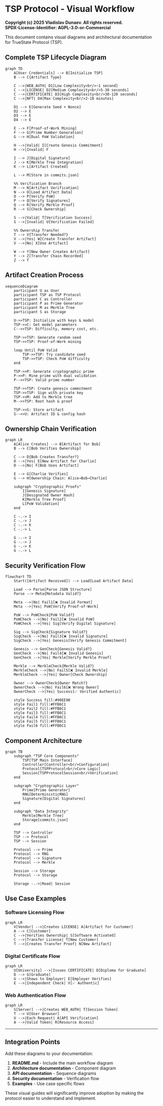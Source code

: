 # TSP Protocol - Visual Workflow

**Copyright (c) 2025 Vladislav Dunaev. All rights reserved.**  
**SPDX-License-Identifier: AGPL-3.0-or-Commercial**

This document contains visual diagrams and architectural documentation for TrueState Protocol (TSP).


## Complete TSP Lifecycle Diagram

```mermaid
graph TD
    A[User Credentials] --> B[Initialize TSP]
    B --> C{Artifact Type}
    
    C -->|WEB_AUTH| D1[Low Complexity<br/>~1 second]
    C -->|LICENSE| D2[Medium Complexity<br/>5-30 seconds]
    C -->|CERTIFICATE| D3[High Complexity<br/>30-120 seconds]
    C -->|NFT| D4[Max Complexity<br/>2-10 minutes]
    
    D1 --> E[Generate Seed + Nonce]
    D2 --> E
    D3 --> E
    D4 --> E
    
    E --> F[Proof-of-Work Mining]
    F --> G[Prime Number Generation]
    G --> H[Dual PoW Validation]
    
    H -->|Valid| I[Create Genesis Commitment]
    H -->|Invalid| F
    
    I --> J[Digital Signature]
    J --> K[Merkle Tree Integration]
    K --> L[Artifact Created]
    
    L --> M[Store in commits.json]
    
    %% Verification Branch
    M --> N[Artifact Verification]
    N --> O[Load Artifact Data]
    O --> P[Verify PoW]
    P --> Q[Verify Signatures]
    Q --> R[Verify Merkle Proof]
    R --> S[Check Ownership]
    
    S -->|Valid| T[Verification Success]
    S -->|Invalid| U[Verification Failed]
    
    %% Ownership Transfer
    T --> V{Transfer Needed?}
    V -->|Yes| W[Create Transfer Artifact]
    V -->|No| X[Use Artifact]
    
    W --> Y[New Owner Creates Artifact]
    Y --> Z[Transfer Chain Recorded]
    Z --> T
```

## Artifact Creation Process

```mermaid
sequenceDiagram
    participant U as User
    participant TSP as TSP Protocol
    participant C as Controller
    participant P as Prime Generator
    participant M as Merkle Tree
    participant S as Storage
    
    U->>TSP: Initialize with keys & model
    TSP->>C: Get model parameters
    C-->>TSP: Difficulty, memory cost, etc.
    
    TSP->>TSP: Generate random seed
    TSP->>TSP: Proof-of-Work mining
    
    loop Until PoW Valid
        TSP->>TSP: Try candidate seed
        TSP->>TSP: Check PoW difficulty
    end
    
    TSP->>P: Generate cryptographic prime
    P->>P: Mine prime with dual validation
    P-->>TSP: Valid prime number
    
    TSP->>TSP: Create genesis commitment
    TSP->>TSP: Sign with private key
    TSP->>M: Add to Merkle tree
    M-->>TSP: Root hash & proof
    
    TSP->>S: Store artifact
    S-->>U: Artifact ID & config hash
```

## Ownership Chain Verification

```mermaid
graph LR
    A[Alice Creates] --> B[Artifact for Bob]
    B --> C[Bob Verifies Ownership]
    
    C --> D{Bob Creates Transfer?}
    D -->|Yes| E[New Artifact for Charlie]
    D -->|No| F[Bob Uses Artifact]
    
    E --> G[Charlie Verifies]
    G --> H[Ownership Chain: Alice→Bob→Charlie]
    
    subgraph "Cryptographic Proofs"
        I[Genesis Signature]
        J[Designated Owner Hash]
        K[Merkle Tree Proof]
        L[PoW Validation]
    end
    
    C -.-> I
    C -.-> J
    C -.-> K
    C -.-> L
    
    G -.-> I
    G -.-> J
    G -.-> K
    G -.-> L
```

## Security Verification Flow

```mermaid
flowchart TD
    Start([Artifact Received]) --> Load[Load Artifact Data]
    
    Load --> Parse[Parse JSON Structure]
    Parse --> Meta{Metadata Valid?}
    
    Meta -->|No| Fail1[❌ Invalid Format]
    Meta -->|Yes| PoW[Verify Proof-of-Work]
    
    PoW --> PoWCheck{PoW Valid?}
    PoWCheck -->|No| Fail2[❌ Invalid PoW]
    PoWCheck -->|Yes| Sig[Verify Digital Signature]
    
    Sig --> SigCheck{Signature Valid?}
    SigCheck -->|No| Fail3[❌ Invalid Signature]
    SigCheck -->|Yes| Genesis[Verify Genesis Commitment]
    
    Genesis --> GenCheck{Genesis Valid?}
    GenCheck -->|No| Fail4[❌ Invalid Genesis]
    GenCheck -->|Yes| Merkle[Verify Merkle Proof]
    
    Merkle --> MerkleCheck{Merkle Valid?}
    MerkleCheck -->|No| Fail5[❌ Invalid Merkle]
    MerkleCheck -->|Yes| Owner[Check Ownership]
    
    Owner --> OwnerCheck{Owner Match?}
    OwnerCheck -->|No| Fail6[❌ Wrong Owner]
    OwnerCheck -->|Yes| Success[✅ Verified Authentic]
    
    style Success fill:#90EE90
    style Fail1 fill:#FFB6C1
    style Fail2 fill:#FFB6C1
    style Fail3 fill:#FFB6C1
    style Fail4 fill:#FFB6C1
    style Fail5 fill:#FFB6C1
    style Fail6 fill:#FFB6C1
```

## Component Architecture

```mermaid
graph TB
    subgraph "TSP Core Components"
        TSP[TSP Main Interface]
        Controller[Controller<br/>Configuration]
        Protocol[TSPProtocol<br/>Core Logic]
        Session[TSPProtocolSession<br/>Verification]
    end
    
    subgraph "Cryptographic Layer"
        Prime[Prime Generator]
        RNG[DeterministicRNG]
        Signature[Digital Signatures]
    end
    
    subgraph "Data Integrity"
        Merkle[Merkle Tree]
        Storage[commits.json]
    end
    
    TSP --> Controller
    TSP --> Protocol
    TSP --> Session
    
    Protocol --> Prime
    Protocol --> RNG
    Protocol --> Signature
    Protocol --> Merkle
    
    Session --> Storage
    Protocol --> Storage
    
    Storage -.->|Read| Session
```

## Use Case Examples

### Software Licensing Flow
```mermaid
graph LR
    V[Vendor] -->|Creates LICENSE| A[Artifact for Customer]
    A --> C[Customer]
    C -->|Verifies Ownership| S[Software Activated]
    C -->|Transfer License| T[New Customer]
    T -->|Creates Transfer Proof| N[New Artifact]
```

### Digital Certificate Flow  
```mermaid
graph LR
    U[University] -->|Issues CERTIFICATE| D[Diploma for Graduate]
    D --> G[Graduate]
    G -->|Shows to Employer| E[Employer Verifies]
    E -->|Independent Check| V[✅ Authentic]
```

### Web Authentication Flow
```mermaid
graph LR
    S[Server] -->|Creates WEB_AUTH| T[Session Token]
    T --> U[User Browser]
    U -->|Each Request| A[API Verification]
    A -->|Valid Token| R[Resource Access]
```

---

## Integration Points

Add these diagrams to your documentation:

1. **README.md** - Include the main workflow diagram
2. **Architecture documentation** - Component diagram
3. **API documentation** - Sequence diagrams
4. **Security documentation** - Verification flow
5. **Examples** - Use case specific flows

These visual guides will significantly improve adoption by making the protocol easier to understand and implement.
